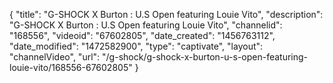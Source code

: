 {
    "title": "G-SHOCK X Burton : U.S Open featuring Louie Vito",
    "description": "G-SHOCK X Burton : U.S Open featuring Louie Vito",
    "channelid": "168556",
    "videoid": "67602805",
    "date_created": "1456763112",
    "date_modified": "1472582900",
    "type": "captivate",
    "layout": "channelVideo",
    "url": "\/g-shock\/g-shock-x-burton-u-s-open-featuring-louie-vito\/168556-67602805"
}